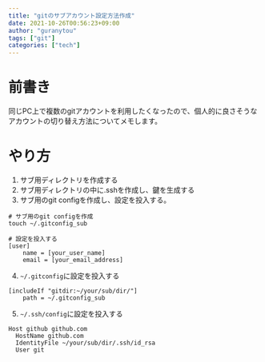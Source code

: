 ```yaml
---
title: "gitのサブアカウント設定方法作成"
date: 2021-10-26T00:56:23+09:00
author: "guranytou"
tags: ["git"]
categories: ["tech"]
---
```


# 前書き
同じPC上で複数のgitアカウントを利用したくなったので、個人的に良さそうなアカウントの切り替え方法についてメモします。

# やり方
1. サブ用ディレクトリを作成する
2. サブ用ディレクトリの中に.sshを作成し、鍵を生成する
3. サブ用のgit configを作成し、設定を投入する。
```
# サブ用のgit configを作成
touch ~/.gitconfig_sub

# 設定を投入する
[user]
	name = [your_user_name]
	email = [your_email_address]

```

4. `~/.gitconfig`に設定を投入する
```
[includeIf "gitdir:~/your/sub/dir/"]
	path = ~/.gitconfig_sub
```

5. `~/.ssh/config`に設定を投入する
```
Host github github.com
  HostName github.com
  IdentityFile ~/your/sub/dir/.ssh/id_rsa
  User git
```
